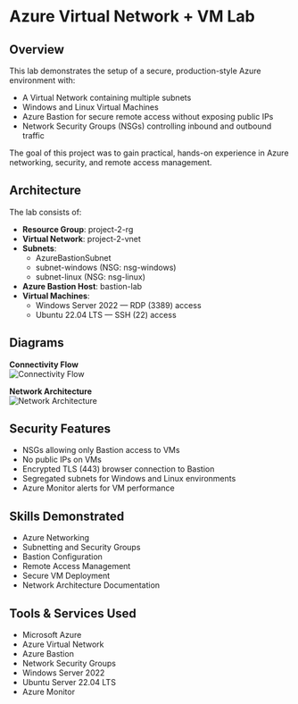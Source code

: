 # Azure Virtual Network + VM Lab

## Overview
This lab demonstrates the setup of a secure, production-style Azure environment with:
- A Virtual Network containing multiple subnets
- Windows and Linux Virtual Machines
- Azure Bastion for secure remote access without exposing public IPs
- Network Security Groups (NSGs) controlling inbound and outbound traffic

The goal of this project was to gain practical, hands-on experience in Azure networking, security, and remote access management.

## Architecture
The lab consists of:
- **Resource Group**: project-2-rg
- **Virtual Network**: project-2-vnet
- **Subnets**:
  - AzureBastionSubnet
  - subnet-windows (NSG: nsg-windows)
  - subnet-linux (NSG: nsg-linux)
- **Azure Bastion Host**: bastion-lab
- **Virtual Machines**:
  - Windows Server 2022 — RDP (3389) access
  - Ubuntu 22.04 LTS — SSH (22) access

## Diagrams
**Connectivity Flow**  
![Connectivity Flow](images/azure_vm_lab_connectivity_flow.png)

**Network Architecture**  
![Network Architecture](images/azure_vm_lab_architecture.png)

## Security Features
- NSGs allowing only Bastion access to VMs
- No public IPs on VMs
- Encrypted TLS (443) browser connection to Bastion
- Segregated subnets for Windows and Linux environments
- Azure Monitor alerts for VM performance

## Skills Demonstrated
- Azure Networking
- Subnetting and Security Groups
- Bastion Configuration
- Remote Access Management
- Secure VM Deployment
- Network Architecture Documentation

## Tools & Services Used
- Microsoft Azure
- Azure Virtual Network
- Azure Bastion
- Network Security Groups
- Windows Server 2022
- Ubuntu Server 22.04 LTS
- Azure Monitor
